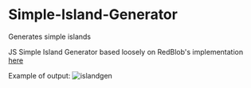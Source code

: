 # Simple-Island-Generator
Generates simple islands 

JS Simple Island Generator based loosely on RedBlob's implementation [here](https://github.com/redblobgames/mapgen2/)

Example of output:
![islandgen](https://user-images.githubusercontent.com/1339123/71481093-63515700-27f4-11ea-9087-a10b5d0f849d.gif)

